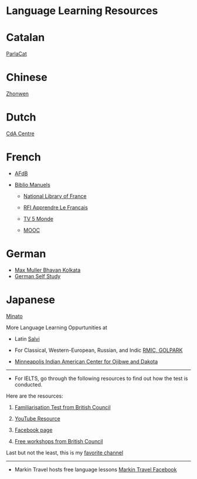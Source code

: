 # Language Learning Resources



# Catalan

[ParlaCat](https://www.parla.cat/pres_catalaenlinia/AppPHP/login/index.php)

# Chinese
[Zhonwen](https://www.zhongwen.in/)

# Dutch

[CdA Centre](http://www.cdacentre.com/)


# French
* [AFdB](https://bengale.afindia.org/)
* [Biblio Manuels](https://adistance.manuelnumerique.com/recherche/?niveau=FLE+-+Adultes&classe=&matiere=&marque=&type=Manuel+num%C3%A9rique)

  * [National Library of France](https://www.affluences.com/bnf-bibliotheque-tous-publics/reservation?type=6)
  
  * [RFI Apprendre Le Francais](https://savoirs.rfi.fr/fr/apprendre-enseigner)

  * [TV 5 Monde](https://apprendre.tv5monde.com/fr)

  * [MOOC](https://www.fun-mooc.fr/cours/#search?query=FLE%2BA1&page=1&rpp=50)

# German
*  [Max Muller Bhavan Kolkata](https://www.goethe.de/ins/in/en/sta/kol.html)
* [German Self Study](https://www.deutsch-lernen.com/)


# Japanese

[Minato](https://minato-jf.jp/)


More Language Learning Oppurtunities at

* Latin [Salvi](https://latin.org/wordpress/)
* For Classical, Western-European, Russian, and Indic [RMIC, GOLPARK](http://sriramakrishna.org/school-of-languages)

* [Minneapolis Indian American Center for Ojibwe and Dakota](https://www.maicnet.org/)



___________________________________________________
* For IELTS, go through the following resources to find out how the test is conducted.


Here are the resources: 

1) [Familiarisation Test from British Council](https://takeielts.britishcouncil.org/take-ielts/prepare/ielts-on-computer/familiarisation-test)

2) [YouTube Resource](https://www.youtube.com/channel/UCiooIcx7Slmuczo6HkaE41g)

3) [Facebook page](https://www.facebook.com/TakeIELTSOfficial)

4) [Free workshops from British Council](https://registration.britishcouncil.org/l/734493/2020-06-09/28xn1?utm_source=Social_Media&utm_medium=BCIELTS_Facebook&utm_campaign=Webinars_2022&fbclid=IwAR1LEMElMXrJDCO8IXi3V34bzHBPiPhXTv7yraahX5QLeb7VM1rSFB2SVkc)


Last but not the least, this is my [favorite channel](https://youtu.be/eay1wXKPtws)

________________________________________
* Markin Travel hosts free language lessons [Markin Travel Facebook](https://www.facebook.com/Markintravel-1282958235180408/)


